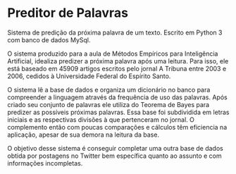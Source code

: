 Preditor de Palavras
====================

Sistema de predição da próxima palavra de um texto. Escrito em Python 3 com banco de dados MySql.

O sistema produzido para a aula de Métodos Empíricos para Inteligência Artificial, idealiza predizer a próxima palavra após uma leitura. Para isso, ele está baseado em 45909 artigos escritos pelo jornal A Tribuna entre 2003 e 2006, cedidos à Universidade Federal do Espírito Santo. 

O sistema lê a base de dados e organiza um dicionário no banco para compreender a linguagem através da frequência de uso das palavras. Após criado seu conjunto de palavras ele utiliza do Teorema de Bayes para predizer as possíveis próximas palavras. Essa base foi subdividida em letras iniciais e as respectivas divisões à que pertenceram no jornal. O complemento então com poucas comparações e cálculos têm eficiencia na aplicação, apesar de sua demora na leitura da base.

O objetivo desse sistema é conseguir completar uma outra base de dados obtida por postagens no Twitter bem específica quanto ao assunto e com informações incompletas.
